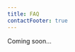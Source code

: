```yaml
---
title: FAQ
contactFooter: true
---
```


[//]: # "# Frequently asked questions: Standard and project organization in a nutshell"

Coming soon...
